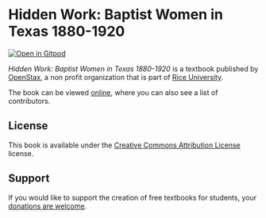 # Hidden Work: Baptist Women in Texas 1880-1920

[![Open in Gitpod](https://gitpod.io/button/open-in-gitpod.svg)](https://gitpod.io/from-referrer/)

_Hidden Work: Baptist Women in Texas 1880-1920_ is a textbook published by [OpenStax](https://openstax.org/), a non profit organization that is part of [Rice University](https://www.rice.edu/).

The book can be viewed [online](https://github.com/cnx-user-books/cnxbook-patricia-martin-thesis/releases/latest), where you can also see a list of contributors.

## License
This book is available under the [Creative Commons Attribution License](./LICENSE) license.

## Support
If you would like to support the creation of free textbooks for students, your [donations are welcome](https://riceconnect.rice.edu/donation/support-openstax-banner).
